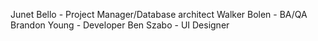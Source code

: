 Junet Bello - Project Manager/Database architect 
Walker Bolen - BA/QA
Brandon Young - Developer
Ben Szabo - UI Designer
